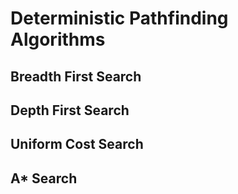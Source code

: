 # Deterministic Pathfinding Algorithms

## Breadth First Search

## Depth First Search

## Uniform Cost Search

## A* Search